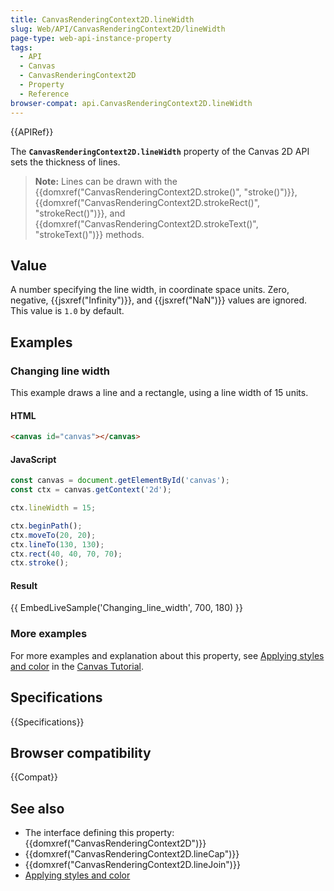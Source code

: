 ```yaml
---
title: CanvasRenderingContext2D.lineWidth
slug: Web/API/CanvasRenderingContext2D/lineWidth
page-type: web-api-instance-property
tags:
  - API
  - Canvas
  - CanvasRenderingContext2D
  - Property
  - Reference
browser-compat: api.CanvasRenderingContext2D.lineWidth
---
```


{{APIRef}}

The
**`CanvasRenderingContext2D.lineWidth`**
property of the Canvas 2D API sets the thickness of lines.

> **Note:** Lines can be drawn with the
> {{domxref("CanvasRenderingContext2D.stroke()",
    "stroke()")}}, {{domxref("CanvasRenderingContext2D.strokeRect()", "strokeRect()")}},
> and {{domxref("CanvasRenderingContext2D.strokeText()", "strokeText()")}} methods.

## Value

A number specifying the line width, in coordinate space units. Zero, negative, {{jsxref("Infinity")}}, and {{jsxref("NaN")}} values are ignored. This value is `1.0` by default.

## Examples

### Changing line width

This example draws a line and a rectangle, using a line width of 15 units.

#### HTML

```html
<canvas id="canvas"></canvas>
```

#### JavaScript

```js
const canvas = document.getElementById('canvas');
const ctx = canvas.getContext('2d');

ctx.lineWidth = 15;

ctx.beginPath();
ctx.moveTo(20, 20);
ctx.lineTo(130, 130);
ctx.rect(40, 40, 70, 70);
ctx.stroke();
```

#### Result

{{ EmbedLiveSample('Changing_line_width', 700, 180) }}

### More examples

For more examples and explanation about this property, see [Applying styles and color](/en-US/docs/Web/API/Canvas_API/Tutorial/Applying_styles_and_colors) in the [Canvas Tutorial](/en-US/docs/Web/API/Canvas_API/Tutorial).

## Specifications

{{Specifications}}

## Browser compatibility

{{Compat}}

## See also

- The interface defining this property: {{domxref("CanvasRenderingContext2D")}}
- {{domxref("CanvasRenderingContext2D.lineCap")}}
- {{domxref("CanvasRenderingContext2D.lineJoin")}}
- [Applying styles and color](/en-US/docs/Web/API/Canvas_API/Tutorial/Applying_styles_and_colors)
